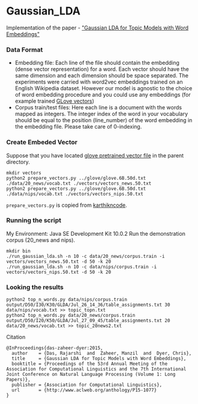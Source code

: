 # Gaussian_LDA
Implementation of the paper - <a href="http://rajarshd.github.io/papers/acl2015.pdf">"Gaussian LDA for Topic Models with Word Embeddings"</a>

### Data Format

* Embedding file: Each line of the file should contain the embedding (dense vector representation) for a word. Each vector should have the same dimension and each dimension should be space separated. The experiments were carried with word2vec embeddings trained on an English Wikipedia dataset. However our model is agnostic to the choice of word embedding procedure and you could use any embeddings (for example trained <a href="http://nlp.stanford.edu/projects/glove/">GLove vectors</a>)
* Corpus train/test files: Here each line is a document with the words mapped as integers. The integer index of the word in your vocabulary should be equal to the position (line_number) of the word embedding in the embedding file. Please take care of 0-indexing.


### Create Embeded Vector
Suppose that you have located [glove pretrained vector file](https://nlp.stanford.edu/projects/glove/) in the parent directory.

```
mkdir vectors
python2 prepare_vectors.py ../glove/glove.6B.50d.txt ./data/20_news/vocab.txt ./vectors/vectors_news.50.txt
python2 prepare_vectors.py ../glove/glove.6B.50d.txt ./data/nips/vocab.txt ./vectors/vectors_nips.50.txt
```
`prepare_vectors.py` is copied from [karthikncode](https://github.com/karthikncode/Gaussian_LDA).

### Running the script
My Environment:  Java SE Development Kit 10.0.2
Run the demonstration corpus (20_news and nips).

```
mkdir bin
./run_gaussian_lda.sh -n 10 -c data/20_news/corpus.train -i vectors/vectors_news.50.txt -d 50 -k 20
./run_gaussian_lda.sh -n 10 -c data/nips/corpus.train -i vectors/vectors_nips.50.txt -d 50 -k 20
```

### Looking the results

```
python2 top_n_words.py data/nips/corpus.train output/D50/I30/K30/GLDA/Jul_26_14_36/table_assignments.txt 30 data/nips/vocab.txt >> topic_topn.txt
python2 top_n_words.py data/20_news/corpus.train output/D50/I20/K50/GLDA/Jul_27_09_45/table_assignments.txt 20 data/20_news/vocab.txt >> topic_20news2.txt
```

Citation
```
@InProceedings{das-zaheer-dyer:2015,
  author    = {Das, Rajarshi  and  Zaheer, Manzil  and  Dyer, Chris},
  title     = {Gaussian LDA for Topic Models with Word Embeddings},
  booktitle = {Proceedings of the 53rd Annual Meeting of the Association for Computational Linguistics and the 7th International Joint Conference on Natural Language Processing (Volume 1: Long Papers)},
  publisher = {Association for Computational Linguistics},
  url       = {http://www.aclweb.org/anthology/P15-1077}
}
```





